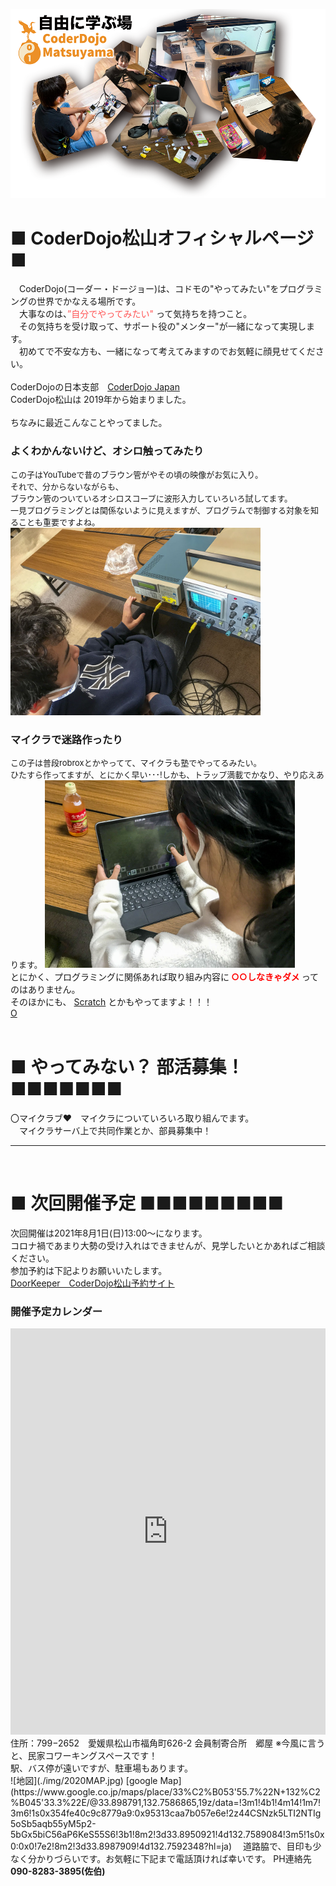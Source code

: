 ![Title image](./img/infomation.png)

# ■ CoderDojo松山オフィシャルページ ■  
　CoderDojo(コーダー・ドージョー)は、コドモの"やってみたい"をプログラミングの世界でかなえる場所です。  
　大事なのは、<font color="#ff5555">”自分でやってみたい"</font> って気持ちを持つこと。  
　その気持ちを受け取って、サポート役の"メンター"が一緒になって実現します。  
　初めてで不安な方も、一緒になって考えてみますのでお気軽に顔見せてください。  <br>
   <br>
   CoderDojoの日本支部　[CoderDojo Japan](https://coderdojo.jp/)  <br>
   CoderDojo松山は 2019年から始まりました。  <br>
  <br>
ちなみに最近こんなことやってました。  <br>  
### よくわかんないけど、オシロ触ってみたり  
<font size="-1">この子はYouTubeで昔のブラウン管がやその頃の映像がお気に入り。<br>それで、分からないながらも、<br>ブラウン管のついているオシロスコープに波形入力していろいろ試してます。<br>一見プログラミングとは関係ないように見えますが、プログラムで制御する対象を知ることも重要ですよね。</font>
<img width="400" src="./img/IMG_0750_m.jpg">
  <br>
### マイクラで迷路作ったり  
<font size="-1">この子は普段robroxとかやってて、マイクラも塾でやってるみたい。<br>ひたすら作ってますが、とにかく早い･･･!しかも、トラップ満載でかなり、やり応えあります。</font>
<img width="400" src="./img/IMG_0751_m.jpg">
  <br>
 とにかく、プログラミングに関係あれば取り組み内容に<font color="red"><b> ○○しなきゃダメ </b></font>ってのはありません。  <br>
 そのほかにも、 [Scratch](https://scratch.mit.edu/) とかもやってますよ！！！  <br>
 [O](minecraft.md)
  <br>
  <br>
# ■ やってみない？ 部活募集！■■■■■■■
〇マイクラブ❤︎　マイクラについていろいろ取り組んでます。<br>
　マイクラサーバ上で共同作業とか、部員募集中！<br>
<hr>
  <br>

# ■ 次回開催予定 ■■■■■■■■■ 
次回開催は2021年8月1日(日)13:00〜になります。  
コロナ禍であまり大勢の受け入れはできませんが、見学したいとかあればご相談ください。  
参加予約は下記よりお願いいたします。  
[DoorKeeper　CoderDojo松山予約サイト](https://coderdojo-matsuyama.doorkeeper.jp/events/124974)  
### 開催予定カレンダー  
<iframe src="https://calendar.google.com/calendar/b/2/embed?height=600&amp;wkst=1&amp;bgcolor=%23ffffff&amp;ctz=Asia%2FTokyo&amp;src=bWF0c3V5YW1hX2VoaW1lLmpwQGNvZGVyZG9qby5jb20&amp;src=YWRkcmVzc2Jvb2sjY29udGFjdHNAZ3JvdXAudi5jYWxlbmRhci5nb29nbGUuY29t&amp;src=amEuamFwYW5lc2UjaG9saWRheUBncm91cC52LmNhbGVuZGFyLmdvb2dsZS5jb20&amp;color=%23039BE5&amp;color=%2333B679&amp;color=%23D50000&amp;showTitle=0&amp;showNav=1&amp;showDate=1&amp;showPrint=0&amp;showTabs=0&amp;showCalendars=0&amp;showTz=1" style="border:none #777" width="100%" height="650" frameborder="0" scrolling="no"></iframe>  
住所：799−2652　愛媛県松山市福角町626-2  
会員制寄合所　郷屋 ※今風に言うと、民家コワーキングスペースです！<br>
駅、バス停が遠いですが、駐車場もあります。<br>
![地図](./img/2020MAP.jpg)  
[google Map](https://www.google.co.jp/maps/place/33%C2%B053'55.7%22N+132%C2%B045'33.3%22E/@33.898791,132.7586865,19z/data=!3m1!4b1!4m14!1m7!3m6!1s0x354fe40c9c8779a9:0x95313caa7b057e6e!2z44CSNzk5LTI2NTIg5oSb5aqb55yM5p2-5bGx5biC56aP6KeS55S6!3b1!8m2!3d33.8950921!4d132.7589084!3m5!1s0x0:0x0!7e2!8m2!3d33.8987909!4d132.7592348?hl=ja)  
　道路脇で、目印も少なく分かりづらいです。お気軽に下記まで電話頂ければ幸いです。  
PH連絡先　<b>090-8283-3895(佐伯)  
